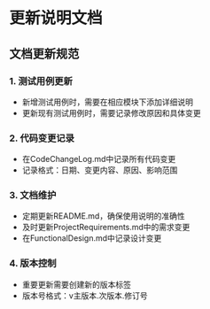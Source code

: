 # 更新说明文档

## 文档更新规范

### 1. 测试用例更新
- 新增测试用例时，需要在相应模块下添加详细说明
- 更新现有测试用例时，需要记录修改原因和具体变更

### 2. 代码变更记录
- 在CodeChangeLog.md中记录所有代码变更
- 记录格式：日期、变更内容、原因、影响范围

### 3. 文档维护
- 定期更新README.md，确保使用说明的准确性
- 及时更新ProjectRequirements.md中的需求变更
- 在FunctionalDesign.md中记录设计变更

### 4. 版本控制
- 重要更新需要创建新的版本标签
- 版本号格式：v主版本.次版本.修订号 